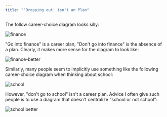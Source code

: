 ```yaml
---
title: "'Dropping out' isn't an Plan"
---
```


The follow career-choice diagram looks silly:

![finance](https://tva1.sinaimg.cn/large/e6c9d24egy1h1q304et83j20y00l0wfo.jpg)

"Go into finance" is a career plan; "Don't go into finance" is the absence of a plan. Clearly, it makes more sense for the diagram to look like:

![finance-better](https://tva1.sinaimg.cn/large/e6c9d24egy1h1q36ixa5oj21700f00tp.jpg)

Similarly, many people seem to implicitly use something like the following career-choice diagram when thinking about school:

![school](https://tva1.sinaimg.cn/large/e6c9d24egy1h1q36higs3j20y00l0q48.jpg)

However, "don't go to school" isn't a career plan. Advice I often give such people is to use a diagram that doesn't centralize "school or not school":

![school better](https://tva1.sinaimg.cn/large/e6c9d24egy1h1q36fczg4j21700f0q48.jpg)